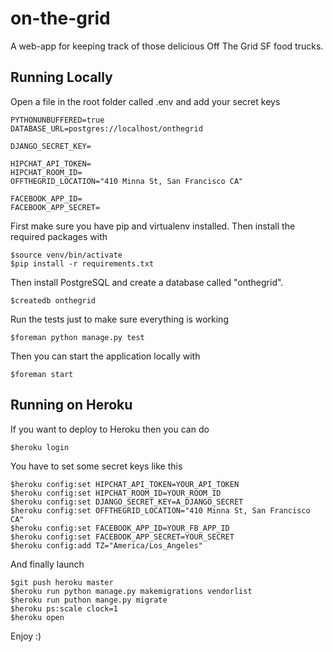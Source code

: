 on-the-grid
===========

A web-app for keeping track of those delicious Off The Grid SF food trucks.

## Running Locally

Open a file in the root folder called .env and add your secret keys

    PYTHONUNBUFFERED=true
    DATABASE_URL=postgres://localhost/onthegrid

    DJANGO_SECRET_KEY=

    HIPCHAT_API_TOKEN=
    HIPCHAT_ROOM_ID=
    OFFTHEGRID_LOCATION="410 Minna St, San Francisco CA"

    FACEBOOK_APP_ID=
    FACEBOOK_APP_SECRET=


First make sure you have pip and virtualenv installed. Then install the required packages with

    $source venv/bin/activate
    $pip install -r requirements.txt

Then install PostgreSQL and create a database called "onthegrid".

    $createdb onthegrid

Run the tests just to make sure everything is working

    $foreman python manage.py test

Then you can start the application locally with

    $foreman start

## Running on Heroku

If you want to deploy to Heroku then you can do

    $heroku login

You have to set some secret keys like this

    $heroku config:set HIPCHAT_API_TOKEN=YOUR_API_TOKEN
    $heroku config:set HIPCHAT_ROOM_ID=YOUR_ROOM_ID
    $heroku config:set DJANGO_SECRET_KEY=A_DJANGO_SECRET
    $heroku config:set OFFTHEGRID_LOCATION="410 Minna St, San Francisco CA"
    $heroku config:set FACEBOOK_APP_ID=YOUR_FB_APP_ID
    $heroku config:set FACEBOOK_APP_SECRET=YOUR_SECRET
    $heroku config:add TZ="America/Los_Angeles"

And finally launch

    $git push heroku master
    $heroku run python manage.py makemigrations vendorlist
    $heroku run puthon mange.py migrate
    $heroku ps:scale clock=1
    $heroku open
    
Enjoy :)